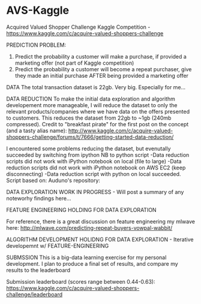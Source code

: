 # AVS-Kaggle
Acquired Valued Shopper Challenge Kaggle Competition - https://www.kaggle.com/c/acquire-valued-shoppers-challenge

PREDICTION PROBLEM:
1. Predict the probability a customer will make a purchase, if provided a marketing offer (not part of Kaggle competition)
2. Predict the probability a customer will become a repeat purchaser, give they made an initial purchase AFTER being provided a marketing offer  

DATA
The total transaction dataset is 22gb. Very big. Especially for me...

DATA REDUCTION
To make the initial data exploration and algorithm developement more manageable, I will reduce the dataset to only the relevant products/companies where we have data on the offers presented to customers. This reduces the dataset from 22gb to ~1gb (240mb compressed). Credit to "breakfast pirate" for the first post on the concept (and a tasty alias name): 
http://www.kaggle.com/c/acquire-valued-shoppers-challenge/forums/t/7666/getting-started-data-reduction/

I encountered some problems reducing the dataset, but evenutally succeeded by switching from ipython NB to python script
-Data reduction scripts did not work with iPython notebook on local (file to large)
-Data reduction scripts did not work with iPython notebook on AWS EC2 (keep disconnecting)
-Data reduction script with python on local succeeded. Script based on: Auduno's repository:  

DATA EXPLORATION
WORK IN PROGRESS - Will post a summary of any noteworhy findings here...

FEATURE ENGINEERING
HOLDING FOR DATA EXPLORATION 

For reference, there is a great discussion on feature engineering my mlwave here: 
http://mlwave.com/predicting-repeat-buyers-vowpal-wabbit/

ALGORITHM DEVELOPMENT
HOLIDNG FOR DATA EXPLORATION - Iterative developemnt w/ FEATURE-ENGINEERING

SUBMSSION
This is a big-data learning exercise for my personal development. 
I plan to produce a final set of results, and compare my results to the leaderboard 

Submission leaderboard (scores range between 0.44-0.63):
https://www.kaggle.com/c/acquire-valued-shoppers-challenge/leaderboard

